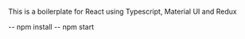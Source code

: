 This is a boilerplate for React using Typescript, Material UI and Redux

-- npm install
-- npm start